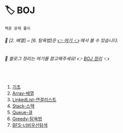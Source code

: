 # 🏷 BOJ
```
백준 문제 풀이
```
###### 📌 [2. 배열] ~ [6. 탐욕법]은 [👉 여기 👈](https://github.com/KKP-iOS-Study/Algorithm_Study/tree/main/Seolhee) 에서 볼 수 있습니다.
###### 📌 블로그 정리는 여기를 참고해주세요! 👉 [BOJ 정리](https://seolhee2750.tistory.com/category/%F0%9F%93%8D%20Problem%20Solving%20with%20Swift/%F0%9F%8F%B7%20BOJ) 👈

</br>

1. [기초](https://github.com/seolhee2750/Seolgorithm/tree/main/BOJ/%EA%B8%B0%EC%B4%88)
4. [Array-배열](https://github.com/seolhee2750/Seolgorithm/tree/main/BOJ/Array_BOJ/Array_BOJ)
5. [LinkedList-연결리스트](https://github.com/seolhee2750/Seolgorithm/tree/main/BOJ/LinkedList_BOJ/LinkedList_BOJ)
6. [Stack-스택](https://github.com/seolhee2750/Seolgorithm/tree/main/BOJ/Stack_BOJ/Stack_BOJ)
7. [Queue-큐](https://github.com/seolhee2750/Seolgorithm/tree/main/BOJ/Queue_BOJ/Queue_BOJ)
8. [Greedy-탐욕법](https://github.com/seolhee2750/Seolgorithm/tree/main/BOJ/Greedy_BOJ/Greedy_BOJ)
9. [BFS-너비우선탐색](https://github.com/seolhee2750/Seolgorithm/tree/main/BOJ/BFS_BOJ/BFS_BOJ)
